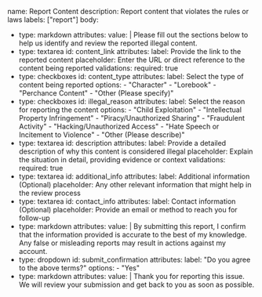 name: Report Content
description: Report content that violates the rules or laws
labels: ["report"]
body:
  - type: markdown
    attributes:
      value: |
        Please fill out the sections below to help us identify and review the reported illegal content.
  - type: textarea
    id: content_link
    attributes:
      label: Provide the link to the reported content
      placeholder: Enter the URL or direct reference to the content being reported
    validations:
      required: true
  - type: checkboxes
    id: content_type
    attributes:
      label: Select the type of content being reported
      options:
        - "Character"
        - "Lorebook"
        - "Perchance Content"
        - "Other (Please specify)"
  - type: checkboxes
    id: illegal_reason
    attributes:
      label: Select the reason for reporting the content
      options:
        - "Child Exploitation"
        - "Intellectual Property Infringement"
        - "Piracy/Unauthorized Sharing"
        - "Fraudulent Activity"
        - "Hacking/Unauthorized Access"
        - "Hate Speech or Incitement to Violence"
        - "Other (Please describe)"
  - type: textarea
    id: description
    attributes:
      label: Provide a detailed description of why this content is considered illegal
      placeholder: Explain the situation in detail, providing evidence or context
    validations:
      required: true
  - type: textarea
    id: additional_info
    attributes:
      label: Additional information (Optional)
      placeholder: Any other relevant information that might help in the review process
  - type: textarea
    id: contact_info
    attributes:
      label: Contact information (Optional)
      placeholder: Provide an email or method to reach you for follow-up
  - type: markdown
    attributes:
      value: |
        By submitting this report, I confirm that the information provided is accurate to the best of my knowledge. Any false or misleading reports may result in actions against my account.
  - type: dropdown
    id: submit_confirmation
    attributes:
      label: "Do you agree to the above terms?"
      options:
        - "Yes"
  - type: markdown
    attributes:
      value: |
        Thank you for reporting this issue. We will review your submission and get back to you as soon as possible.
